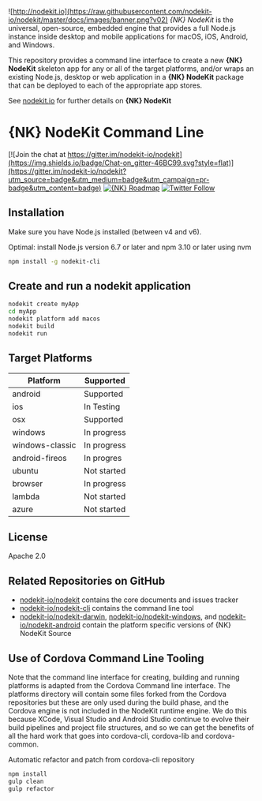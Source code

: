 ![http://nodekit.io](https://raw.githubusercontent.com/nodekit-io/nodekit/master/docs/images/banner.png?v02)
*{NK} NodeKit* is the universal, open-source, embedded engine that provides a full Node.js instance inside desktop and mobile applications for macOS, iOS, Android, and Windows. 

This repository provides a command line interface to create a new **{NK} NodeKit** skeleton app for any or all of the target platforms, and/or
wraps an existing Node.js, desktop or web application in a **{NK} NodeKit** package that can be deployed to each of the appropriate app stores.

See [nodekit.io](http://nodekit.io) for further details on **{NK} NodeKit**

# {NK} NodeKit Command Line

[![Join the chat at https://gitter.im/nodekit-io/nodekit](https://img.shields.io/badge/Chat-on_gitter-46BC99.svg?style=flat)](https://gitter.im/nodekit-io/nodekit?utm_source=badge&utm_medium=badge&utm_campaign=pr-badge&utm_content=badge)
[![{NK} Roadmap](https://img.shields.io/badge/OpenSource-roadmap-4DA6FD.svg?style=flat-square)](http://roadmap.nodekit.io)
[![Twitter Follow](https://img.shields.io/twitter/follow/nodekitio.svg?style=social)](https://twitter.com/nodekitio)

## Installation

Make sure you have Node.js installed (between v4 and v6).

Optimal: install Node.js version 6.7 or later and npm 3.10 or later using nvm

``` bash
npm install -g nodekit-cli
```

## Create and run a nodekit application

``` bash
nodekit create myApp
cd myApp
nodekit platform add macos
nodekit build
nodekit run
``` 

## Target Platforms

| Platform  | Supported  |
|---|---|
| android  |  Supported |
| ios |  In Testing  |
| osx  |  Supported |
| windows  |  In progress |
| windows-classic  |  In progress |
| android-fireos  |  In progres |
| ubuntu  |  Not started |
| browser  |   In progress |
| lambda  |  Not started |
| azure  |  Not started |

## License

Apache 2.0

## Related Repositories on GitHub
* [nodekit-io/nodekit](https://github.com/nodekit-io/nodekit) contains the core documents and issues tracker
* [nodekit-io/nodekit-cli](https://github.com/nodekit-io/nodekit-cli) contains the command line tool
* [nodekit-io/nodekit-darwin](https://github.com/nodekit-io/nodekit-darwin), [nodekit-io/nodekit-windows](https://github.com/nodekit-io/nodekit-windows), and [nodekit-io/nodekit-android](https://github.com/nodekit-io/nodekit-android) contain the platform specific versions of {NK} NodeKit Source

## Use of Cordova Command Line Tooling

Note that the command line interface for creating, building and running platforms is adapted from the Cordova Command line interface.  The platforms
directory will contain some files forked from the Cordova repositories but these are only used during the build phase, and the Cordova engine is not included in the
NodeKit runtime engine.  We do this because XCode, Visual Studio and Android Studio continue to evolve their build pipelines and project file structures,
and so we can get the benefits of all the hard work that goes into cordova-cli, cordova-lib and cordova-common.

Automatic refactor and patch from cordova-cli repository

``` bash
npm install
gulp clean
gulp refactor
```
